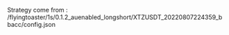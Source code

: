 Strategy come from : /flyingtoaster/1s/0.1.2_auenabled_longshort/XTZUSDT_20220807224359_bbacc/config.json